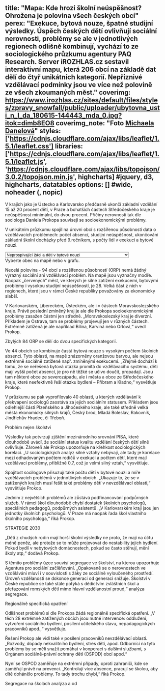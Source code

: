 title: "Mapa: Kde hrozí školní neúspěšnost? Ohrožena je polovina všech českých obcí"
perex: "Exekuce, bytová nouze, špatné studijní výsledky. Úspěch českých dětí ovlivňují sociální nerovnosti, problémy se ale v jednotlivých regionech odlišně kombinují, vychází to ze sociologického průzkumu agentury PAQ Research. Server iROZHLAS.cz sestavil interaktivní mapu, která 206 obcí na základě dat dělí do čtyř unikátních kategorií. Nepříznivé vzdělávací podmínky jsou ve více než polovině ze všech zkoumaných měst."
coverimg: https://www.irozhlas.cz/sites/default/files/styles/zpravy_snowfall/public/uploader/ubytovna_usti_n_l_da_180615-144443_mda_0.jpg?itok=dimb8EO8
coverimg_note: "Foto <a href='https://www.irozhlas.cz/michaela-danelova-5270376'>Michaela Danelová</a>"
styles: ['https://cdnjs.cloudflare.com/ajax/libs/leaflet/1.5.1/leaflet.css']
libraries: ['https://cdnjs.cloudflare.com/ajax/libs/leaflet/1.5.1/leaflet.js', 'https://cdnjs.cloudflare.com/ajax/libs/topojson/3.0.2/topojson.min.js', highcharts] #jquery, d3, highcharts, datatables
options: [] #wide, noheader (, nopic)
---
V krajích jako je Ústecko a Karlovarsko předčasně ukončí základní vzdělání 15 až 20 procent dětí, v Praze a bohatších částech Středočeského kraje je neúspěšnost minimální, do dvou procent. Příčiny nerovností tak dle sociologa Daniela Prokopa souvisejí se socioekonomickými problémy. 

V unikátním průzkumu spojil na úrovni obcí s rozšířenou působností data o vzdělávacích problémech: počet absencí, studijní neúspěšnost, ukončování základní školní docházky před 9.ročníkem, s počty lidí v exekuci a bytové nouzi. 

<wide>
	<div id="viz">
		<div id="mapa"></div>
		<div id="chartbox">
			<div id="topicsel">
			<select id="tsel">
				<option value="CSI_NEPR_POD|BYD_CDC_POD">Neprospívající žáci a děti v bytové nouzi</option>
				<option value="CSI_NEPR_POD|EXE_EXROD_POD">Neprospívající žáci a rodiče v exekuci</option>
				<option value="CSI_ZMES_HOD_MEAN|ZSK_FINE_POD">Průměrné zameškané hodiny a žáci s nedokončeným vzděláním</option>
				</select>
			</div>
			<div id="corchart"></div>
		</div>
	</div>
	<div id="ttip">Vyberte obec na mapě nebo v grafu.</div>
</wide>


Necelá polovina - 94 obcí s rozšířenou působností (ORP) nemá žádný výrazný sociální ani vzdělávací problém. Na mapě jsou vyznačny modře. Naopak „červených“ měst, ve kterých je silné zatížení exekucemi, bytovými problémy i vysokou studijní neúspěšností, je 28. Velká část z nich v regionech, které jsou v rámci České republiky považovány za ekonomicky slabší. 

V Karlovarském, Libereckém, Ústeckém, ale i v částech Moravskoslezského kraje. Právě poslední zmíněný kraj je ale dle Prokopa socioekonomickými problémy zasažen částmi jen středně. „Moravskoslezský kraj je diverzní. Příkladem je Ostrava, tam se problémy projevují jen v různých částech. Extrémně zatížená je ale například Bílina, Karviná nebo Orlová,“ uvedl Prokop.

Zbylých 84 ORP se dělí do dvou specifických kategorií. 

Ve 44 obcích se kombinuje častá bytová nouze s vysokým počtem školních absencí. Tyto oblasti, na mapě znázorněny oranžovou barvou, ale nejsou extrémně sociálně zatížené např. zmíněnými exekucemi. „Zřejmě dochází k tomu, že se neřešená bytová otázka promítá do vzdělávacího systému, děti mají vyšší počet absencí, je pro ně těžké se učivo doučit, propadají. Jsou tam některé obce ze severozápadu, ale i města a obce ze Středočeského kraje, které neefektivně řeší otázku bydlení – Příbram a Kladno,“ vysvětluje Prokop.

V průzkumu se pak vyprofilovalo 40 oblastí, u kterých vzdělávání k překvapení sociologů zaostává za jejich sociálním statusem. Příkladem jsou odlehlejší části Plzeňského a Jihočeského kraje, ale také středně velká města ekonomicky silných krajů, Český brod, Mladá Boleslav, Rakovník, Jindřichův Hradec, či Třeboň. 

Problém nejen školství

Výsledky tak potvrzují zjištění mezinárodního srovnání PISA, které dlouhodobě uvádí, že sociální status kvalitu vzdělání českých dětí silně ovlivňuje. Zároveň ale Prokop upozorňuje na křehkost sociologických korelací. „U sociologických analýz silné vztahy nebývají, ale tady je korelace mezi odhadovaným počtem rodičů v exekuci a počtem dětí, které mají vzdělávací problémy, přibližně 0,7, což je velmi silný vztah,“ vysvětluje. 

Spojitost socilogové přisuzují také počtu dětí v bytové nouzi a míře vzdělávacích problémů v jednotlivých obcích. „Ukazuje to, že se v zatížených krajích musí řešit také problémy dětí v nevzdělávací oblasti,“ vysvětluje Prokop. 

Jedním z největších problémů ale zůstává podfinancování podpůrných služeb. V rámci škol dlouhodobě chybí dostatek školních psychologů, speciálních pedagogů, podpůrných asistentů. „V Karlovarském kraji jsou jen jednotky školních psychologů. V Praze má naopak řada škol vlastního školního psychologa,“ říká Prokop.

STRATEGIE 2030

„Děti z chudých rodin mají horší školní výsledky ne proto, že mají na účtu méně peněz, ale protože se to může projevovat do nestability jejich bydlení. Pokud bydlí v nebytových domácnostech, pokud se často stěhují, mění školy atp,“ dodává Prokop.

S těmito problémy úzce souvisí segregace ve školství, na kterou upozorňuje Agentura pro sociální začlěňování. „Opakovaně se o  nerovnostech ve vzdělávání mluví i  v  souvislosti s  žáky ze sociálně vyloučeného prostředí. Úroveň vzdělanosti se dokonce generaci od generaci snižuje. Školství v České republice se také stále potýká s dědictvím zvláštních škol a přeřazování romských dětí mimo hlavní vzdělanostní proud,“ analýza segregace. 

Regionálně specifická opatření 

Odlišnost problémů si dle Prokopa žádá regionálně specifická opatření. „V těch 28 extrémně zatížených obcích jsou nutné intervence: oddlužení, vytvoření sociálního bydlení, posílení učitelského stavu, nepadagogických pracovníků apod.,“ vysvětluje. 

Řešení Prokop ale vidí také v posílení pracovníků nevzdělávací oblasti. „Rozvody, dopady nekvalitního bydlení, stres dětí, apod. Odbornící na tyto problémy by se měli snažit pomáhat v kooperaci s dalšími službami, s Orgánem sociálně-právní ochrany dětí (OSPOD) obcí apod.“

Nyní se OSPOD zaměřuje na extrémní případy, oproti zahraničí, kde se zaměřují právě na prevenci. „Kontrolují více absence, pracují se školou, aby dítě dohánělo problémy. To tady trochu chybí,“ říká Prokop. 

Segregace na školách
analýza a od








